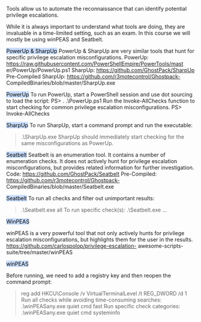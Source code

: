 Tools allow us to automate the reconnaissance that can identify potential privilege escalations.

While it is always important to understand what tools are doing, they are invaluable in a time-limited setting, such as an exam.
In this course we will mostly be using winPEAS and Seatbelt. 

<mark style="background: #ADCCFFA6;">PowerUp & SharpUp</mark>
PowerUp & SharpUp are very similar tools that hunt for specific privilege
escalation misconfigurations.
PowerUp:
https://raw.githubusercontent.com/PowerShellEmpire/PowerTools/mast
er/PowerUp/PowerUp.ps1
SharpUp: https://github.com/GhostPack/SharpUp
Pre-Compiled SharpUp: https://github.com/r3motecontrol/Ghostpack-
CompiledBinaries/blob/master/SharpUp.exe


<mark style="background: #ADCCFFA6;">PowerUp</mark>
To run PowerUp, start a PowerShell session and use dot
sourcing to load the script:
PS> . .\PowerUp.ps1
Run the Invoke-AllChecks function to start checking for
common privilege escalation misconfigurations.
PS> Invoke-AllChecks


<mark style="background: #ADCCFFA6;">SharpUp</mark>
To run SharpUp, start a command prompt and run the
executable:
> .\SharpUp.exe
SharpUp should immediately start checking for the
same misconfigurations as PowerUp.

<mark style="background: #ADCCFFA6;">Seatbelt</mark>
Seatbelt is an enumeration tool. It contains a number of enumeration
checks.
It does not actively hunt for privilege escalation misconfigurations, but
provides related information for further investigation.
Code: https://github.com/GhostPack/Seatbelt
Pre-Compiled: https://github.com/r3motecontrol/Ghostpack-
CompiledBinaries/blob/master/Seatbelt.exe


<mark style="background: #ADCCFFA6;">Seatbelt</mark>
To run all checks and filter out unimportant results:
> .\Seatbelt.exe all
To run specific check(s):
> .\Seatbelt.exe <check> <check> ...


<mark style="background: #ADCCFFA6;">WinPEAS</mark>

winPEAS is a very powerful tool that not only actively
hunts for privilege escalation misconfigurations, but
highlights them for the user in the results.
https://github.com/carlospolop/privilege-escalation-
awesome-scripts-suite/tree/master/winPEAS


<mark style="background: #ADCCFFA6;">winPEAS</mark>


Before running, we need to add a registry key and then reopen the
command prompt:
> reg add HKCU\Console /v VirtualTerminalLevel
/t REG_DWORD /d 1
Run all checks while avoiding time-consuming searches:
> .\winPEASany.exe quiet cmd fast
Run specific check categories:
> .\winPEASany.exe quiet cmd systeminfo


